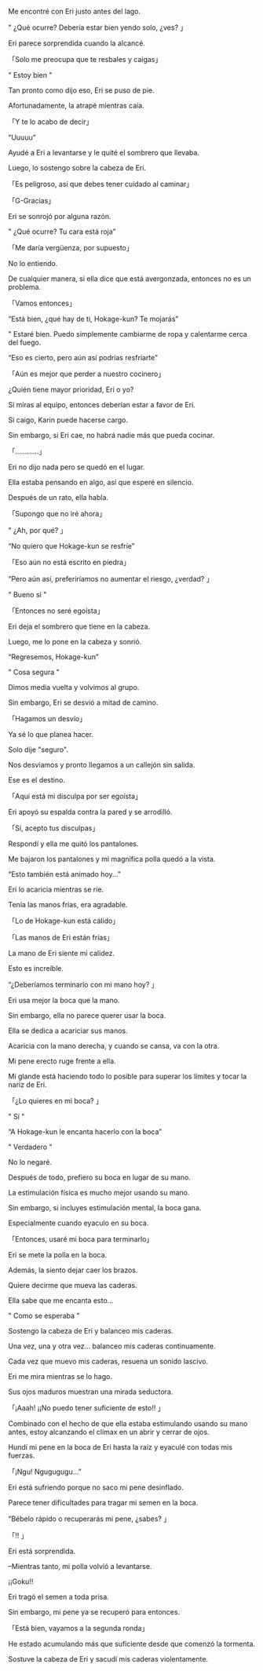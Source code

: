 
Me encontré con Eri justo antes del lago.

" ¿Qué ocurre? Debería estar bien yendo solo, ¿ves? 」

Eri parece sorprendida cuando la alcancé.

「Solo me preocupa que te resbales y caigas」

" Estoy bien "

Tan pronto como dijo eso, Eri se puso de pie.

Afortunadamente, la atrapé mientras caía.

「Y te lo acabo de decir」

“Uuuuu”

Ayudé a Eri a levantarse y le quité el sombrero que llevaba.

Luego, lo sostengo sobre la cabeza de Eri.

「Es peligroso, así que debes tener cuidado al caminar」

「G-Gracias」

Eri se sonrojó por alguna razón.

" ¿Qué ocurre? Tu cara está roja”

「Me daría vergüenza, por supuesto」

No lo entiendo.

De cualquier manera, si ella dice que está avergonzada, entonces no es un problema.

「Vamos entonces」

“Está bien, ¿qué hay de ti, Hokage-kun? Te mojarás”

" Estaré bien. Puedo simplemente cambiarme de ropa y calentarme cerca del fuego.

“Eso es cierto, pero aún así podrías resfriarte”

「Aún es mejor que perder a nuestro cocinero」

¿Quién tiene mayor prioridad, Eri o yo?

Si miras al equipo, entonces deberían estar a favor de Eri.

Si caigo, Karin puede hacerse cargo.

Sin embargo, si Eri cae, no habrá nadie más que pueda cocinar.

「…………」

Eri no dijo nada pero se quedó en el lugar.

Ella estaba pensando en algo, así que esperé en silencio.

Después de un rato, ella habla.

「Supongo que no iré ahora」

" ¿Ah, por qué? 」

“No quiero que Hokage-kun se resfríe”

「Eso aún no está escrito en piedra」

“Pero aún así, preferiríamos no aumentar el riesgo, ¿verdad? 」

" Bueno sí "

「Entonces no seré egoísta」

Eri deja el sombrero que tiene en la cabeza.

Luego, me lo pone en la cabeza y sonrió.

“Regresemos, Hokage-kun”

" Cosa segura "

Dimos media vuelta y volvimos al grupo.

Sin embargo, Eri se desvió a mitad de camino.

「Hagamos un desvío」

Ya sé lo que planea hacer.

Solo dije "seguro".

Nos desviamos y pronto llegamos a un callejón sin salida.

Ese es el destino.

「Aquí está mi disculpa por ser egoísta」

Eri apoyó su espalda contra la pared y se arrodilló.

「Sí, acepto tus disculpas」

Respondí y ella me quitó los pantalones.

Me bajaron los pantalones y mi magnífica polla quedó a la vista.

“Esto también está animado hoy…”

Eri lo acaricia mientras se ríe.

Tenía las manos frías, era agradable.

「Lo de Hokage-kun está cálido」

「Las manos de Eri están frías」

La mano de Eri siente mi calidez.

Esto es increíble.

“¿Deberíamos terminarlo con mi mano hoy? 」

Eri usa mejor la boca que la mano.

Sin embargo, ella no parece querer usar la boca.

Ella se dedica a acariciar sus manos.

Acaricia con la mano derecha, y cuando se cansa, va con la otra.

Mi pene erecto ruge frente a ella.

Mi glande está haciendo todo lo posible para superar los límites y tocar la nariz de Eri.

「¿Lo quieres en mi boca? 」

" Sí "

“A Hokage-kun le encanta hacerlo con la boca”

" Verdadero "

No lo negaré.

Después de todo, prefiero su boca en lugar de su mano.

La estimulación física es mucho mejor usando su mano.

Sin embargo, si incluyes estimulación mental, la boca gana.

Especialmente cuando eyaculo en su boca.

「Entonces, usaré mi boca para terminarlo」

Eri se mete la polla en la boca.

Además, la siento dejar caer los brazos.

Quiere decirme que mueva las caderas.

Ella sabe que me encanta esto...

" Como se esperaba "

Sostengo la cabeza de Eri y balanceo mis caderas.

Una vez, una y otra vez… balanceo mis caderas continuamente.

Cada vez que muevo mis caderas, resuena un sonido lascivo.

Eri me mira mientras se lo hago.

Sus ojos maduros muestran una mirada seductora.

「¡Aaah! ¡¡No puedo tener suficiente de esto!! 」

Combinado con el hecho de que ella estaba estimulando usando su mano antes, estoy alcanzando el clímax en un abrir y cerrar de ojos.

Hundí mi pene en la boca de Eri hasta la raíz y eyaculé con todas mis fuerzas.

「¡Ngu! Ngugugugu…”

Eri está sufriendo porque no saco mi pene desinflado.

Parece tener dificultades para tragar mi semen en la boca.

“Bébelo rápido o recuperarás mi pene, ¿sabes? 」

「!! 」

Eri está sorprendida.

–Mientras tanto, mi polla volvió a levantarse.

¡¡Goku!!

Eri tragó el semen a toda prisa.

Sin embargo, mi pene ya se recuperó para entonces.

「Está bien, vayamos a la segunda ronda」

He estado acumulando más que suficiente desde que comenzó la tormenta.

Sostuve la cabeza de Eri y sacudí mis caderas violentamente.